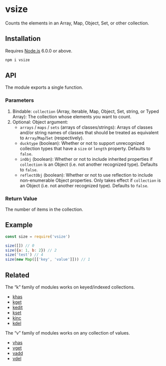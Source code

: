 # vsize

Counts the elements in an Array, Map, Object, Set, or other collection.

## Installation

Requires [Node.js](https://nodejs.org/) 6.0.0 or above.

```bash
npm i vsize
```

## API

The module exports a single function.

### Parameters

1. Bindable: `collection` (Array, iterable, Map, Object, Set, string, or Typed Array): The collection whose elements you want to count.
2. Optional: Object argument:
    * `arrays` / `maps` / `sets` (arrays of classes/strings): Arrays of classes and/or string names of classes that should be treated as equivalent to `Array`/`Map`/`Set` (respectively).
    * `ducktype` (boolean): Whether or not to support unrecognized collection types that have a `size` or `length` property. Defaults to `false`.
    * `inObj` (boolean): Whether or not to include inherited properties if `collection` is an Object (i.e. not another recognized type). Defaults to `false`.
    * `reflectObj` (boolean): Whether or not to use reflection to include non-enumerable Object properties. Only takes effect if `collection` is an Object (i.e. not another recognized type). Defaults to `false`.

### Return Value

The number of items in the collection.

## Example

```javascript
const size = require('vsize')

size([]) // 0
size({a: 1, b: 2}) // 2
size('test') // 4
size(new Map([['key', 'value']])) // 1
```

## Related

The “k” family of modules works on keyed/indexed collections.

* [khas](https://github.com/lamansky/khas)
* [kget](https://github.com/lamansky/kget)
* [kedit](https://github.com/lamansky/kedit)
* [kset](https://github.com/lamansky/kset)
* [kinc](https://github.com/lamansky/kinc)
* [kdel](https://github.com/lamansky/kdel)

The “v” family of modules works on any collection of values.

* [vhas](https://github.com/lamansky/vhas)
* [vget](https://github.com/lamansky/vget)
* [vadd](https://github.com/lamansky/vadd)
* [vdel](https://github.com/lamansky/vdel)
